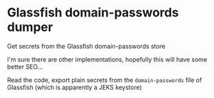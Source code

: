 # Glassfish domain-passwords dumper

Get secrets from the Glassfish domain-passwords store

I'm sure there are other implementations, hopefully this will have some better SEO...

Read the code, export plain secrets from the `domain-passwords` file of Glassfish (which is apparently a JEKS keystore)
